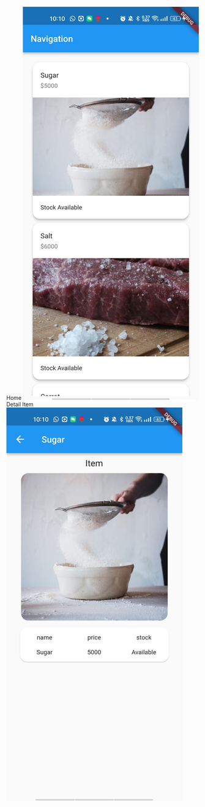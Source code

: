 Home
<img src="Screenshot_2022-11-29-10-10-46-93_94069ddaf0384c676ad650a3c8266e9e.jpg">
Detail Item
<img src="Screenshot_2022-11-29-10-10-49-60_94069ddaf0384c676ad650a3c8266e9e.jpg">
